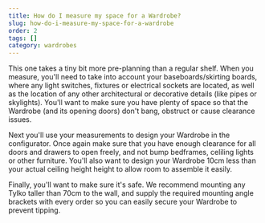 ```yaml
---
title: How do I measure my space for a Wardrobe?
slug: how-do-i-measure-my-space-for-a-wardrobe
order: 2
tags: []
category: wardrobes
---
```


This one takes a tiny bit more pre-planning than a regular shelf. When you measure, you'll need to take into account your baseboards/skirting boards, where any light switches, fixtures or electrical sockets are located, as well as the location of any other architectural or decorative details (like pipes or skylights). You'll want to make sure you have plenty of space so that the Wardrobe (and its opening doors) don't bang, obstruct or cause clearance issues.

Next you'll use your measurements to design your Wardrobe in the configurator. Once again make sure that you have enough clearance for all doors and drawers to open freely, and not bump bedframes, celiling lights or other furniture. You'll also want to design your Wardrobe 10cm less than your actual ceiling height height to allow room to assemble it easily.

Finally, you'll want to make sure it's safe. We recommend mounting any Tylko taller than 70cm to the wall, and supply the required mounting angle brackets with every order so you can easily secure your Wardrobe to prevent tipping.
